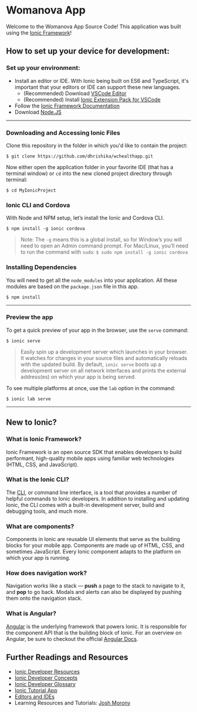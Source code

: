 
# Womanova App
Welcome to the Womanova App Source Code! This application was built using the [Ionic Framework](https://ionicframework.com/framework)!
## How to set up your device for development:

### Set up your environment:
  - Install an editor or IDE. With Ionic being built on ES6 and TypeScript, it's important that your editors or IDE can support these new languages.
	  - (Recommended) Download [VSCode Editor](https://code.visualstudio.com/)
	  - (Recommended) Install [Ionic Extension Pack for VSCode](https://marketplace.visualstudio.com/items?itemName=loiane.ionic-extension-pack)
  - Follow the [Ionic Framework Documentation](https://ionicframework.com/docs/intro/installation/)
  - Download [Node.JS](https://nodejs.org/)
---
### Downloading and Accessing Ionic Files
Clone this repository in the folder in which you'd like to contain the project:  
```
$ git clone https://github.com/dhrishika/wchealthapp.git
```
Now either open the application folder in your favorite IDE (that has a terminal window) or `cd` into the new cloned project directory through terminal:
```
$ cd MyIonicProject
```
### Ionic CLI and Cordova

With Node and NPM setup, let’s install the Ionic and Cordova CLI.

```
$ npm install -g ionic cordova
```

> Note: The  `-g`  means this is a global install, so for Window’s you will need to open an Admin command prompt. For Mac/Linux, you’ll need to run the command with  `sudo`:
> ``
$ sudo npm install -g ionic cordova
``

### Installing Dependencies
You will need to get all the `node_modules`  into your application. All these modules are based on the `package.json` file in this app.
```
$ npm install
```
---

### Preview the app
To get a quick preview of your app in the browser, use the `serve` command:
```
$ ionic serve
```
>Easily spin up a development server which launches in your browser. It watches for changes in your source files and automatically reloads with the updated build.
By default,  `ionic serve`  boots up a development server on all network interfaces and prints the external address(es) on which your app is being served.

To see multiple platforms at once, use the `lab` option in the command:
```
$ ionic lab serve
```
---
## New to Ionic?
### What is Ionic Framework?

Ionic Framework is an open source SDK that enables developers to build performant, high-quality mobile apps using familiar web technologies (HTML, CSS, and JavaScript).

### What is the Ionic CLI?

The  [CLI](https://ionicframework.com/docs/resources/what-is/#cli), or command line interface, is a tool that provides a number of helpful commands to Ionic developers. In addition to installing and updating Ionic, the CLI comes with a built-in development server, build and debugging tools, and much more.

### What are components?

Components in Ionic are reusable UI elements that serve as the building blocks for your mobile app. Components are made up of HTML, CSS, and sometimes JavaScript. Every Ionic component adapts to the platform on which your app is running.

### How does navigation work?

Navigation works like a stack —  **push**  a page to the stack to navigate to it, and  **pop**  to go back. Modals and alerts can also be displayed by pushing them onto the navigation stack.

### What is Angular?

[Angular](https://angular.io/)  is the underlying framework that powers Ionic. It is responsible for the component API that is the building block of Ionic. For an overview on Angular, be sure to checkout the official  [Angular Docs](https://angular.io/docs/ts/latest/).


## Further Readings and Resources

 - [Ionic Developer
   Resources](https://ionicframework.com/docs/developer-resources/#)
 - [Ionic Developer Concepts](https://ionicframework.com/docs/intro/concepts/)
 - [Ionic Developer Glossary](https://ionicframework.com/docs/developer-resources/what-is) 
 - [Ionic Tutorial App](https://ionicframework.com/docs//intro/tutorial/)
 - [Editors and IDEs](https://ionicframework.com/docs/developer-resources/editors_and_ides/)
 - Learning Resources and Tutorials: [Josh Morony](https://www.joshmorony.com/)
